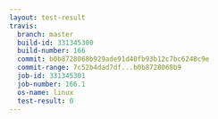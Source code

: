 ```yaml
---
layout: test-result
travis:
  branch: master
  build-id: 331345300
  build-number: 166
  commit: b0b8728068b929ade91d40fb93b12c7bc6248c9e
  commit-range: 7c52b4dad7df...b0b8728068b9
  job-id: 331345301
  job-number: 166.1
  os-name: linux
  test-result: 0
---
```

